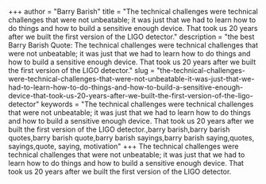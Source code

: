 +++
author = "Barry Barish"
title = "The technical challenges were technical challenges that were not unbeatable; it was just that we had to learn how to do things and how to build a sensitive enough device. That took us 20 years after we built the first version of the LIGO detector."
description = "the best Barry Barish Quote: The technical challenges were technical challenges that were not unbeatable; it was just that we had to learn how to do things and how to build a sensitive enough device. That took us 20 years after we built the first version of the LIGO detector."
slug = "the-technical-challenges-were-technical-challenges-that-were-not-unbeatable-it-was-just-that-we-had-to-learn-how-to-do-things-and-how-to-build-a-sensitive-enough-device-that-took-us-20-years-after-we-built-the-first-version-of-the-ligo-detector"
keywords = "The technical challenges were technical challenges that were not unbeatable; it was just that we had to learn how to do things and how to build a sensitive enough device. That took us 20 years after we built the first version of the LIGO detector.,barry barish,barry barish quotes,barry barish quote,barry barish sayings,barry barish saying,quotes, sayings,quote, saying, motivation"
+++
The technical challenges were technical challenges that were not unbeatable; it was just that we had to learn how to do things and how to build a sensitive enough device. That took us 20 years after we built the first version of the LIGO detector.
